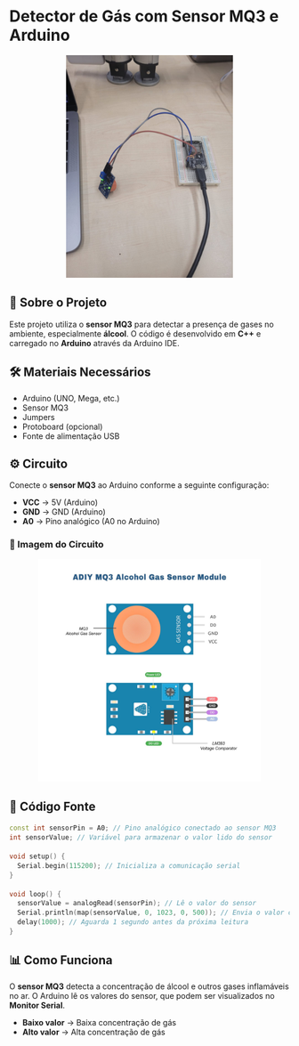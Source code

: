 # Detector de Gás com Sensor MQ3 e Arduino

<div align= "center">
  <img src="/Images/sensorGas/experiencia.jpg" height="400"/>
</div>

## 📌 Sobre o Projeto
Este projeto utiliza o **sensor MQ3** para detectar a presença de gases no ambiente, especialmente **álcool**. O código é desenvolvido em **C++** e carregado no **Arduino** através da Arduino IDE.

## 🛠️ Materiais Necessários
- Arduino (UNO, Mega, etc.)
- Sensor MQ3
- Jumpers
- Protoboard (opcional)
- Fonte de alimentação USB

## ⚙️ Circuito
Conecte o **sensor MQ3** ao Arduino conforme a seguinte configuração:

- **VCC** → 5V (Arduino)
- **GND** → GND (Arduino)
- **A0** → Pino analógico (A0 no Arduino)

### 📸 Imagem do Circuito

<div align= "center">
  <img src="/Images/sensorGas/exemplo.jpg" height="400"/>
</div>

## 📜 Código Fonte
```cpp
const int sensorPin = A0; // Pino analógico conectado ao sensor MQ3
int sensorValue; // Variável para armazenar o valor lido do sensor

void setup() {
  Serial.begin(115200); // Inicializa a comunicação serial
}

void loop() {
  sensorValue = analogRead(sensorPin); // Lê o valor do sensor
  Serial.println(map(sensorValue, 0, 1023, 0, 500)); // Envia o valor convertido
  delay(1000); // Aguarda 1 segundo antes da próxima leitura
}
```

## 📊 Como Funciona
O **sensor MQ3** detecta a concentração de álcool e outros gases inflamáveis no ar. O Arduino lê os valores do sensor, que podem ser visualizados no **Monitor Serial**.

- **Baixo valor** → Baixa concentração de gás
- **Alto valor** → Alta concentração de gás





